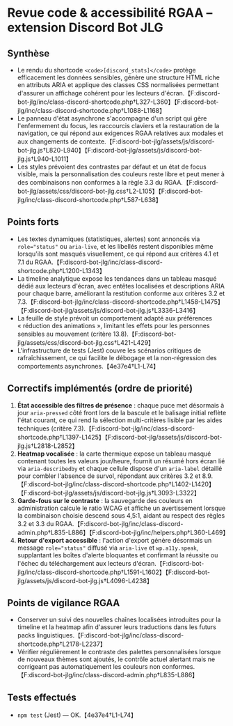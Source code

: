# Revue code & accessibilité RGAA – extension Discord Bot JLG

## Synthèse
- Le rendu du shortcode `<code>[discord_stats]</code>` protège efficacement les données sensibles, génère une structure HTML riche en attributs ARIA et applique des classes CSS normalisées permettant d'assurer un affichage cohérent pour les lecteurs d'écran.【F:discord-bot-jlg/inc/class-discord-shortcode.php†L327-L360】【F:discord-bot-jlg/inc/class-discord-shortcode.php†L1088-L1168】
- Le panneau d'état asynchrone s'accompagne d'un script qui gère l'enfermement du focus, les raccourcis claviers et la restauration de la navigation, ce qui répond aux exigences RGAA relatives aux modales et aux changements de contexte.【F:discord-bot-jlg/assets/js/discord-bot-jlg.js†L820-L940】【F:discord-bot-jlg/assets/js/discord-bot-jlg.js†L940-L1011】
- Les styles prévoient des contrastes par défaut et un état de focus visible, mais la personnalisation des couleurs reste libre et peut mener à des combinaisons non conformes à la règle 3.3 du RGAA.【F:discord-bot-jlg/assets/css/discord-bot-jlg.css†L2-L105】【F:discord-bot-jlg/inc/class-discord-shortcode.php†L587-L638】

## Points forts
- Les textes dynamiques (statistiques, alertes) sont annoncés via <code>role="status"</code> ou <code>aria-live</code>, et les libellés restent disponibles même lorsqu'ils sont masqués visuellement, ce qui répond aux critères 4.1 et 7.1 du RGAA.【F:discord-bot-jlg/inc/class-discord-shortcode.php†L1200-L1343】
- La timeline analytique expose les tendances dans un tableau masqué dédié aux lecteurs d'écran, avec entêtes localisées et descriptions ARIA pour chaque barre, améliorant la restitution conforme aux critères 3.2 et 7.3.【F:discord-bot-jlg/inc/class-discord-shortcode.php†L1458-L1475】【F:discord-bot-jlg/assets/js/discord-bot-jlg.js†L3336-L3416】
- La feuille de style prévoit un comportement adapté aux préférences « réduction des animations », limitant les effets pour les personnes sensibles au mouvement (critère 13.8).【F:discord-bot-jlg/assets/css/discord-bot-jlg.css†L421-L429】
- L'infrastructure de tests (Jest) couvre les scénarios critiques de rafraîchissement, ce qui facilite le débogage et la non-régression des comportements asynchrones.【4e37e4†L1-L74】

## Correctifs implémentés (ordre de priorité)
1. **État accessible des filtres de présence** : chaque puce met désormais à jour <code>aria-pressed</code> côté front lors de la bascule et le balisage initial reflète l'état courant, ce qui rend la sélection multi-critères lisible par les aides techniques (critère 7.3).【F:discord-bot-jlg/inc/class-discord-shortcode.php†L1397-L1425】【F:discord-bot-jlg/assets/js/discord-bot-jlg.js†L2818-L2852】
2. **Heatmap vocalisée** : la carte thermique expose un tableau masqué contenant toutes les valeurs jour/heure, fournit un résumé hors écran lié via <code>aria-describedby</code> et chaque cellule dispose d'un <code>aria-label</code> détaillé pour combler l'absence de survol, répondant aux critères 3.2 et 8.9.【F:discord-bot-jlg/inc/class-discord-shortcode.php†L1402-L1420】【F:discord-bot-jlg/assets/js/discord-bot-jlg.js†L3093-L3322】
3. **Garde-fous sur le contraste** : la sauvegarde des couleurs en administration calcule le ratio WCAG et affiche un avertissement lorsque la combinaison choisie descend sous 4,5:1, aidant au respect des règles 3.2 et 3.3 du RGAA.【F:discord-bot-jlg/inc/class-discord-admin.php†L835-L886】【F:discord-bot-jlg/inc/helpers.php†L360-L469】
4. **Retour d'export accessible** : l'action d'export génère désormais un message <code>role="status"</code> diffusé via <code>aria-live</code> et <code>wp.a11y.speak</code>, supplantant les boîtes d'alerte bloquantes et confirmant la réussite ou l'échec du téléchargement aux lecteurs d'écran.【F:discord-bot-jlg/inc/class-discord-shortcode.php†L1591-L1602】【F:discord-bot-jlg/assets/js/discord-bot-jlg.js†L4096-L4238】

## Points de vigilance RGAA
- Conserver un suivi des nouvelles chaînes localisées introduites pour la timeline et la heatmap afin d'assurer leurs traductions dans les futurs packs linguistiques.【F:discord-bot-jlg/inc/class-discord-shortcode.php†L2178-L2237】
- Vérifier régulièrement le contraste des palettes personnalisées lorsque de nouveaux thèmes sont ajoutés, le contrôle actuel alertant mais ne corrigeant pas automatiquement les couleurs non conformes.【F:discord-bot-jlg/inc/class-discord-admin.php†L835-L886】

## Tests effectués
- <code>npm test</code> (Jest) — OK.【4e37e4†L1-L74】
